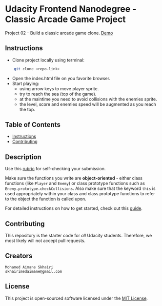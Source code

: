 # Udacity Frontend Nanodegree - Classic Arcade Game Project

Project 02 - Build a classic arcade game clone.
[Demo](https://medaimane.github.io/ufn-project03-arcade-game/)

## Instructions

- Clone project locally using terminal: 

```bash
    git clone <repo-link>
```

- Open the index.html file on you favorite browser.
- Start playing: 
    - using arrow keys to move player sprite.
    - try to reach the sea (top of the game).
    - at the maintime you need to avoid collisions with the enemies sprite.
    - the level, score and enemies speed will be augmented as you reach the top.

## Table of Contents

- [Instructions](#instructions)
- [Contributing](#contributing)

## Description

Use this [rubric](https://review.udacity.com/#!/rubrics/15/view) for self-checking your submission.

Make sure the functions you write are **object-oriented** - either class functions (like `Player` and `Enemy`) or class prototype functions such as `Enemy.prototype.checkCollisions`. Also make sure that the keyword `this` is used appropriately within your class and class prototype functions to refer to the object the function is called upon.

For detailed instructions on how to get started, check out this [guide](https://docs.google.com/document/d/1v01aScPjSWCCWQLIpFqvg3-vXLH2e8_SZQKC8jNO0Dc/pub?embedded=true).

## Contributing

This repository is the starter code for _all_ Udacity students. Therefore, we most likely will not accept pull requests.

## Creators

    Mohamed Aimane Skhairi
    skhairimedaimane@gmail.com

## License

This project is open-sourced software licensed under the [MIT License](./LICENSE).
